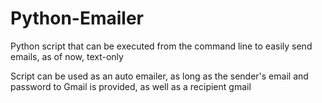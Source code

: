 # Python-Emailer
Python script that can be executed from the command line to easily send emails, as of now, text-only

Script can be used as an auto emailer, as long as the sender's email and password to Gmail is provided,
as well as a recipient gmail
